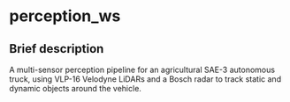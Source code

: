 # perception_ws

## Brief description
A multi-sensor perception pipeline for an agricultural SAE-3 autonomous truck, using VLP-16 Velodyne LiDARs and a Bosch radar to track static and dynamic objects around the vehicle. 